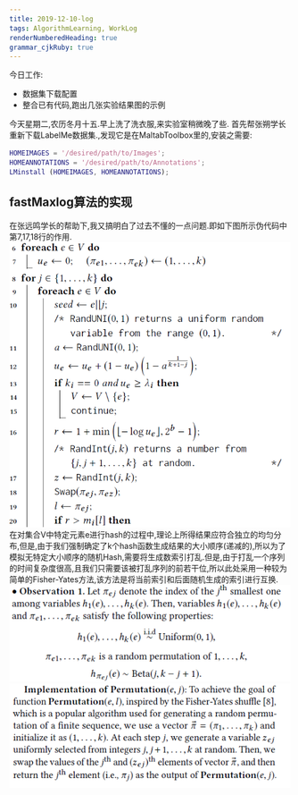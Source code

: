 ```yaml
---
title: 2019-12-10-log 
tags: AlgorithmLearning, WorkLog
renderNumberedHeading: true
grammar_cjkRuby: true
---
```

今日工作:
* 数据集下载配置
* 整合已有代码,跑出几张实验结果图的示例

今天星期二,农历冬月十五.早上洗了洗衣服,来实验室稍微晚了些.
首先帮张朔学长重新下载LabelMe数据集.,发现它是在MaltabToolbox里的,安装之需要:
```matlab
HOMEIMAGES = '/desired/path/to/Images';
HOMEANNOTATIONS = '/desired/path/to/Annotations';
LMinstall (HOMEIMAGES, HOMEANNOTATIONS);
```

## fastMaxlog算法的实现
在张远鸣学长的帮助下,我又搞明白了过去不懂的一点问题.即如下图所示伪代码中第7,17,18行的作用.
![enter description here](https://raw.githubusercontent.com/liangzid/LittleBook/master/小书匠/1575981366825.png)
在对集合V中特定元素e进行hash的过程中,理论上所得结果应符合独立的均匀分布,但是,由于我们强制确定了k个hash函数生成结果的大小顺序(递减的),所以为了模拟无特定大小顺序的随机Hash,需要将生成数索引打乱.但是,由于打乱一个序列的时间复杂度很高,且我们只需要该被打乱序列的前若干位,所以此处采用一种较为简单的Fisher-Yates方法,该方法是将当前索引和后面随机生成的索引进行互换.
![enter description here](https://raw.githubusercontent.com/liangzid/LittleBook/master/小书匠/1575982301794.png)
![enter description here](https://raw.githubusercontent.com/liangzid/LittleBook/master/小书匠/1575982310290.png)